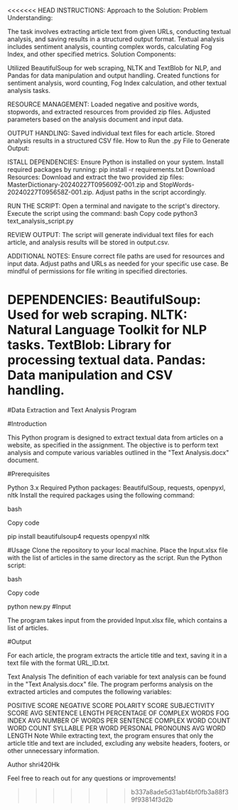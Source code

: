 <<<<<<< HEAD
INSTRUCTIONS:
Approach to the Solution:
Problem Understanding:

The task involves extracting article text from given URLs, conducting textual analysis, and saving results in a structured output format.
Textual analysis includes sentiment analysis, counting complex words, calculating Fog Index, and other specified metrics.
Solution Components:

Utilized BeautifulSoup for web scraping, NLTK and TextBlob for NLP, and Pandas for data manipulation and output handling.
Created functions for sentiment analysis, word counting, Fog Index calculation, and other textual analysis tasks.

RESOURCE MANAGEMENT:
Loaded negative and positive words, stopwords, and extracted resources from provided zip files.
Adjusted parameters based on the analysis document and input data.

OUTPUT HANDLING:
Saved individual text files for each article.
Stored analysis results in a structured CSV file.
How to Run the .py File to Generate Output:

ISTALL DEPENDENCIES:
Ensure Python is installed on your system.
Install required packages by running:
pip install -r requirements.txt
Download Resources:
Download and extract the two provided zip files: MasterDictionary-20240227T095609Z-001.zip and StopWords-20240227T095658Z-001.zip.
Adjust paths in the script accordingly.

RUN THE SCRIPT:
Open a terminal and navigate to the script's directory.
Execute the script using the command:
bash
Copy code
python3 text_analysis_script.py

REVIEW OUTPUT:
The script will generate individual text files for each article, and analysis results will be stored in output.csv.

ADDITIONAL NOTES:
Ensure correct file paths are used for resources and input data.
Adjust paths and URLs as needed for your specific use case.
Be mindful of permissions for file writing in specified directories.

DEPENDENCIES:
BeautifulSoup: Used for web scraping.
NLTK: Natural Language Toolkit for NLP tasks.
TextBlob: Library for processing textual data.
Pandas: Data manipulation and CSV handling.
=======
#Data Extraction and Text Analysis Program

#Introduction

This Python program is designed to extract textual data from articles on a website, as specified in the assignment. The objective is to perform text analysis and compute various variables outlined in the "Text Analysis.docx" document.

#Prerequisites

Python 3.x
Required Python packages: BeautifulSoup, requests, openpyxl, nltk
Install the required packages using the following command:

bash

Copy code

pip install beautifulsoup4 
requests openpyxl nltk

#Usage
Clone the repository to your local machine.
Place the Input.xlsx file with the list of articles in the same directory as the script.
Run the Python script:

bash

Copy code

python new.py
#Input

The program takes input from the provided Input.xlsx file, which contains a list of articles.


#Output

For each article, the program extracts the article title and text, saving it in a text file with the format URL_ID.txt.

Text Analysis
The definition of each variable for text analysis can be found in the "Text Analysis.docx" file. The program performs analysis on the extracted articles and computes the following variables:

POSITIVE SCORE
NEGATIVE SCORE
POLARITY SCORE
SUBJECTIVITY SCORE
AVG SENTENCE LENGTH
PERCENTAGE OF COMPLEX WORDS
FOG INDEX
AVG NUMBER OF WORDS PER SENTENCE
COMPLEX WORD COUNT
WORD COUNT
SYLLABLE PER WORD
PERSONAL PRONOUNS
AVG WORD LENGTH
Note
While extracting text, the program ensures that only the article title and text are included, excluding any website headers, footers, or other unnecessary information.

Author
shri420Hk

Feel free to reach out for any questions or improvements!
>>>>>>> b337a8ade5d31abf4bf0fb3a88f39f93814f3d2b
